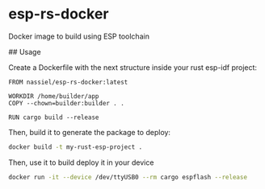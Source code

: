# esp-rs-docker
Docker image to build using ESP toolchain

## Usage

Create a Dockerfile with the next structure inside your rust esp-idf project:

```docker
FROM nassiel/esp-rs-docker:latest

WORKDIR /home/builder/app
COPY --chown=builder:builder . .

RUN cargo build --release
```

Then, build it to generate the package to deploy:

```bash
docker build -t my-rust-esp-project .
```

Then, use it to build deploy it in your device

```bash
docker run -it --device /dev/ttyUSB0 --rm cargo espflash --release
```
